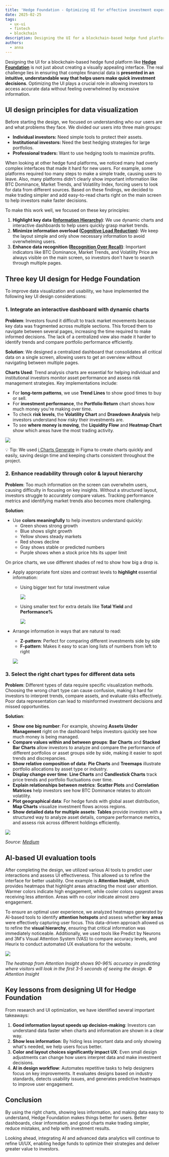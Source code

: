 ```yaml
---
title: 'Hedge Foundation - Optimizing UI for effective investment experience'
date: 2025-02-25
tags:
  - ux-ui
  - fintech
  - blockchain
description: Designing the UI for a blockchain-based hedge fund platform like Hedge Foundation is not just about creating a visually appealing interface. The real challenge lies in ensuring that complex financial data is presented in an intuitive, understandable way that helps users make quick investment decisions. Optimizing the UI plays a crucial role in allowing investors to access accurate data without feeling overwhelmed by excessive information.
authors:
  - anna
---
```


Designing the UI for a blockchain-based hedge fund platform like [**Hedge Foundation**](https://www.hedge.foundation/) is not just about creating a visually appealing interface. The real challenge lies in ensuring that complex financial data is **presented in an intuitive, understandable way that helps users make quick investment decisions**. Optimizing the UI plays a crucial role in allowing investors to access accurate data without feeling overwhelmed by excessive information.

## UI design principles for data visualization

Before starting the design, we focused on understanding who our users are and what problems they face. We divided our users into three main groups:

- **Individual investors:** Need simple tools to protect their assets.
- **Institutional investors:** Need the best hedging strategies for large portfolios.
- **Professional traders:** Want to use hedging tools to maximize profits.

When looking at other hedge fund platforms, we noticed many had overly complex interfaces that made it hard for new users. For example, some platforms required too many steps to make a simple trade, causing users to leave. Also, many platforms didn't clearly show important information like BTC Dominance, Market Trends, and Volatility Index, forcing users to look for data from different sources. Based on these findings, we decided to make trading simpler and add easy-to-read charts right on the main screen to help investors make faster decisions.

To make this work well, we focused on these key principles:

1. **Highlight key data ([Information Hierarchy](https://www.bridgewaterlearning.co.za/2013/04/16/design-principles-hierarchy-of-information/))**: We use dynamic charts and interactive dashboards to help users quickly grasp market trends.
2. **Minimize information overload ([Cognitive Load Reduction](https://www.nngroup.com/articles/minimize-cognitive-load/))**: We keep the layout simple and only show necessary information to avoid overwhelming users.
3. **Enhance data recognition ([Recognition Over Recall](https://www.nngroup.com/articles/recognition-and-recall/))**: Important indicators like BTC Dominance, Market Trends, and Volatility Price are always visible on the main screen, so investors don't have to search through multiple pages.

## Three key UI design for Hedge Foundation

To improve data visualization and usability, we have implemented the following key UI design considerations:

### 1. Integrate an interactive dashboard with dynamic charts

**Problem**: Investors found it difficult to track market movements because key data was fragmented across multiple sections. This forced them to navigate between several pages, increasing the time required to make informed decisions. The lack of a centralized view also made it harder to identify trends and compare portfolio performance efficiently.

**Solution**: We designed a centralized dashboard that consolidates all critical data on a single screen, allowing users to get an overview without navigating between multiple pages.

**Charts Used**: Trend analysis charts are essential for helping individual and institutional investors monitor asset performance and assess risk management strategies. Key implementations include:

- For **long-term patterns**, we use **Trend Lines** to show good times to buy or sell.
- For **investment performance**, the **Portfolio Return** chart shows how much money you're making over time.
- To check **risk levels**, the **Volatility Chart** and **Drawdown Analysis** help investors understand how risky their investments are.
- To see **where money is moving**, the **Liquidity Flow** and **Heatmap Chart** show which areas have the most trading activity.

![](assets/hedge-foundation-charts.png)

💡 Tip: We used [i Charts Generate](https://www.figma.com/community/plugin/1370606842652257742/i-charts-generate-line-chart-bar-chart-pie-cahrt-radar-chart-scatter-radial) in Figma to create charts quickly and easily, saving design time and keeping charts consistent throughout the project.

### 2. Enhance readability through color & layout hierarchy

**Problem**: Too much information on the screen can overwhelm users, causing difficulty in focusing on key insights. Without a structured layout, investors struggle to accurately compare values. Tracking performance metrics and identifying market trends also becomes more challenging.

**Solution**:

- Use **colors meaningfully** to help investors understand quickly:
    - Green shows strong growth
    - Blue shows slight growth
    - Yellow shows steady markets
    - Red shows decline
    - Gray shows stable or predicted numbers
    - Purple shows when a stock price hits its upper limit

On price charts, we use different shades of red to show how big a drop is.

- Apply appropriate font sizes and contrast levels to **highlight** essential information:
    - Using bigger text for total investment value
        
        ![](assets/hedge-foundation-price-charts.png)
        
    - Using smaller text for extra details like **Total Yield** and **Performance%**
        
        ![](assets/hedge-foundation-total-yeild.png)
        
- Arrange information in ways that are natural to read:
    - **Z-pattern**: Perfect for comparing different investments side by side
    - **F-pattern**: Makes it easy to scan long lists of numbers from left to right
    
    ![](assets/hedge-foundation-reading-patterns.png)
    
### 3. Select the right chart types for different data sets

**Problem**: Different types of data require specific visualization methods. Choosing the wrong chart type can cause confusion, making it hard for investors to interpret trends, compare assets, and evaluate risks effectively. Poor data representation can lead to misinformed investment decisions and missed opportunities.

**Solution**:

- **Show one big number**: For example, showing **Assets Under Management** right on the dashboard helps investors quickly see how much money is being managed.
- **Compare values within and between groups**: **Bar Charts** and **Stacked Bar Charts** allow investors to analyze and compare the performance of different portfolios or asset groups side by side, making it easier to spot trends and discrepancies.
- **Show relative composition of data**: **Pie Charts** and **Treemaps** illustrate portfolio allocations by asset type or industry.
- **Display change over time**: **Line Charts** and **Candlestick Charts** track price trends and portfolio fluctuations over time.
- **Explain relationships between metrics**: **Scatter Plots** and **Correlation Matrices** help investors see how BTC Dominance relates to altcoin volatility.
- **Plot geographical data**: For hedge funds with global asset distribution, **Map Charts** visualize investment flows across regions.
- **Show detailed data for multiple assets**: **Tables** provide investors with a structured way to analyze asset details, compare performance metrics, and assess risk across different holdings efficiently.

![](assets/hedge-foundation-data-sets.png)

*Source: [Medium](https://medium.com/gooddata-developers/how-to-choose-the-best-chart-type-to-visualize-your-data-85c866ca13a1)*

## AI-based UI evaluation tools

After completing the design, we utilized various AI tools to predict user interactions and assess UI effectiveness. This allowed us to refine the interface for better usability. One example is **Attention Insight**, which provides heatmaps that highlight areas attracting the most user attention. Warmer colors indicate high engagement, while cooler colors suggest areas receiving less attention. Areas with no color indicate almost zero engagement.

To ensure an optimal user experience, we analyzed heatmaps generated by AI-based tools to identify **attention hotspots** and assess whether **key areas** were effectively capturing user focus. This data-driven approach allowed us to refine the **visual hierarchy**, ensuring that critical information was immediately noticeable. Additionally, we used tools like Predict by Neurons and 3M's Visual Attention System (VAS) to compare accuracy levels, and Heurix to conduct automated UX evaluations for the website.

![](assets/hedge-foundation-heat-map.png)

*The heatmap from Attention Insight shows 90-96% accuracy in predicting where visitors will look in the first 3-5 seconds of seeing the design.
© Attention Insight*

## Key lessons from designing UI for Hedge Foundation

From research and UI optimization, we have identified several important takeaways:

1. **Good information layout speeds up decision-making**: Investors can understand data faster when charts and information are shown in a clear way.
2. **Show less information**: By hiding less important data and only showing what's needed, we help users focus better.
3. **Color and layout choices significantly impact UX**: Even small design adjustments can change how users interpret data and make investment decisions.
4. **AI in design workflow**: Automates repetitive tasks to help designers focus on key improvements. It evaluates designs based on industry standards, detects usability issues, and generates predictive heatmaps to improve user engagement.

## Conclusion

By using the right charts, showing less information, and making data easy to understand, Hedge Foundation makes things better for users. Better dashboards, clear information, and good charts make trading simpler, reduce mistakes, and help with investment results.

Looking ahead, integrating AI and advanced data analytics will continue to refine UI/UX, enabling hedge funds to optimize their strategies and deliver greater value to investors.